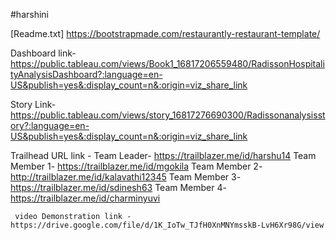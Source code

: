 #harshini


[Readme.txt]
 https://bootstrapmade.com/restaurantly-restaurant-template/
 
 Dashboard link- https://public.tableau.com/views/Book1_16817206559480/RadissonHospitalityAnalysisDashboard?:language=en-US&publish=yes&:display_count=n&:origin=viz_share_link
 
 Story Link- https://public.tableau.com/views/story_16817276690300/Radissonanalysisstory?:language=en-US&publish=yes&:display_count=n&:origin=viz_share_link
 
 Trailhead URL link - 
     Team Leader- https://trailblazer.me/id/harshu14
     Team Member 1- https://trailblazer.me/id/mgokila
     Team Member 2- http://trailblazer.me/id/kalavathi12345
     Team Member 3- https://trailblazer.me/id/sdinesh63
     Team Member 4- https://trailblazer.me/id/charminyuvi
     
     video Demonstration link - https://drive.google.com/file/d/1K_IoTw_TJfH0XnMNYmsskB-LvH6Xr98G/view
     
